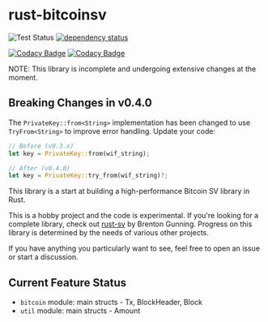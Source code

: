 # rust-bitcoinsv

![Test Status](https://gist.githubusercontent.com/Danconnolly/202d737d8ec36a48fbb4f7d0d4e1d779/raw/badge.svg)
[![dependency status](https://deps.rs/repo/github/Danconnolly/rust-bitcoinsv/status.svg)](https://deps.rs/repo/github/Danconnolly/rust-bitcoinsv)

[![Codacy Badge](https://app.codacy.com/project/badge/Grade/075b4edc391948e7b43446c7c100a862)](https://app.codacy.com/gh/Danconnolly/rust-bitcoinsv/dashboard?utm_source=gh&utm_medium=referral&utm_content=&utm_campaign=Badge_grade)
[![Codacy Badge](https://app.codacy.com/project/badge/Coverage/075b4edc391948e7b43446c7c100a862)](https://app.codacy.com/gh/Danconnolly/rust-bitcoinsv/dashboard?utm_source=gh&utm_medium=referral&utm_content=&utm_campaign=Badge_coverage)

NOTE: This library is incomplete and undergoing extensive changes at the moment.

## Breaking Changes in v0.4.0

The `PrivateKey::from<String>` implementation has been changed to use `TryFrom<String>` to improve error handling. Update your code:

```rust
// Before (v0.3.x)
let key = PrivateKey::from(wif_string);

// After (v0.4.0)
let key = PrivateKey::try_from(wif_string)?;
```

This library is a start at building a high-performance Bitcoin SV library in Rust.

This is a hobby project and the code is experimental. If you're looking for a complete library, check
out [rust-sv](https://docs.rs/sv/latest/sv/)
by Brenton Gunning. Progress on this library is determined by the needs of various other projects.

If you have anything you particularly want to see, feel free to open an issue or start a discussion.

## Current Feature Status

* `bitcoin` module: main structs - Tx, BlockHeader, Block
* `util` module: main structs - Amount




